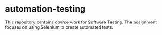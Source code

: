 # automation-testing
This repository contains course work for Software Testing. The assignment focuses on using Selenium to create automated tests.
